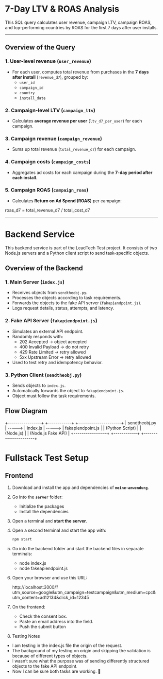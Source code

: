 # 7-Day LTV & ROAS Analysis

This SQL query calculates user revenue, campaign LTV, campaign ROAS, and top-performing countries by ROAS for the first 7 days after user installs.

---

## Overview of the Query

### 1. User-level revenue (`user_revenue`)
- For each user, computes total revenue from purchases in the **7 days after install** (`revenue_d7`), grouped by:
  - `user_id`
  - `campaign_id`
  - `country`
  - `install_date`

### 2. Campaign-level LTV (`campaign_ltv`)
- Calculates **average revenue per user** (`ltv_d7_per_user`) for each campaign.

### 3. Campaign revenue (`campaign_revenue`)
- Sums up total revenue (`total_revenue_d7`) for each campaign.

### 4. Campaign costs (`campaign_costs`)
- Aggregates ad costs for each campaign during the **7-day period after each install**.

### 5. Campaign ROAS (`campaign_roas`)
- Calculates **Return on Ad Spend (ROAS)** per campaign:

roas_d7 = total_revenue_d7 / total_cost_d7

---

#  Backend Service

This backend service is part of the LeadTech Test project. It consists of two Node.js servers and a Python client script to send task-specific objects.

## Overview of the Backend

### 1. Main Server (`index.js`)
- Receives objects from `sendtheobj.py`.  
- Processes the objects according to task requirements.  
- Forwards the objects to the fake API server (`fakapiendpoint.js`).  
- Logs request details, status, attempts, and latency.

### 2. Fake API Server (`fakapiendpoint.js`)
- Simulates an external API endpoint.  
- Randomly responds with:
  - 202 Accepted → object accepted  
  - 400 Invalid Payload → do not retry  
  - 429 Rate Limited → retry allowed  
  - 5xx Upstream Error → retry allowed  
- Used to test retry and idempotency behavior.

### 3. Python Client (`sendtheobj.py`)
- Sends objects to `index.js`.  
- Automatically forwards the object to `fakapiendpoint.js`.  
- Object must follow the task requirements.

## Flow Diagram

+-----------------+        +------------+        +----------------------+
| sendtheobj.py   | -----> | index.js   | -----> | fakapiendpoint.js    |
| (Python Script) |        | (Node.js)  |        | (Node.js Fake API)   |
+-----------------+        +------------+        +----------------------+


# Fullstack Test Setup

## Frontend

1. Download and install the app and dependencies of **`meine-anwendung`**.
2. Go into the **`server`** folder:
   - Initialize the packages
   - Install the dependencies
3. Open a terminal and **start the server**.
4. Open a second terminal and start the app with:
   ```bash
   npm start

5. Go into the backend folder and start the backend files in separate terminals:
   - node index.js
   - node fakeapiendpoint.js

7. Open your browser and use this URL:  

      http://localhost:3000/?utm_source=google&utm_campaign=testcampaign&utm_medium=cpc&utm_content=ad12134&click_id=12345
      
8. On the frontend:

    - Check the consent box.
    - Paste an email address into the field.
    - Push the submit button

9. Testing Notes
  - I am testing in the index.js file the origin of the request.
  - The background of my testing on origin and skipping the validation is because of different types of objects.
  - I wasn’t sure what the purpose was of sending differently structured objects to the fake API endpoint.
  - Now I can be sure both tasks are working. 🙂
